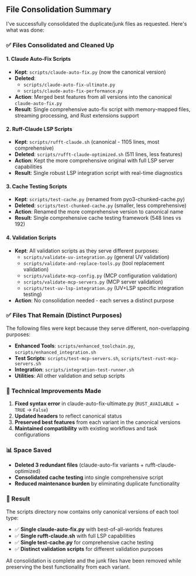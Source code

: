 ## File Consolidation Summary

I've successfully consolidated the duplicate/junk files as requested. Here's what was done:

### ✅ Files Consolidated and Cleaned Up

#### 1. **Claude Auto-Fix Scripts**

- **Kept**: `scripts/claude-auto-fix.py` (now the canonical version)
- **Deleted**:
  - `scripts/claude-auto-fix-ultimate.py`
  - `scripts/claude-auto-fix-performance.py`
- **Action**: Merged best features from all versions into the canonical `claude-auto-fix.py`
- **Result**: Single comprehensive auto-fix script with memory-mapped files, streaming processing, and Rust extensions support

#### 2. **Ruff-Claude LSP Scripts**

- **Kept**: `scripts/rufft-claude.sh` (canonical - 1105 lines, most comprehensive)
- **Deleted**: `scripts/rufft-claude-optimized.sh` (511 lines, less features)
- **Action**: Kept the more comprehensive original with full LSP server capabilities
- **Result**: Single robust LSP integration script with real-time diagnostics

#### 3. **Cache Testing Scripts**

- **Kept**: `scripts/test-cache.py` (renamed from pyo3-chunked-cache.py)
- **Deleted**: `scripts/test-chunked-cache.py` (smaller, less comprehensive)
- **Action**: Renamed the more comprehensive version to canonical name
- **Result**: Single comprehensive cache testing framework (548 lines vs 192)

#### 4. **Validation Scripts**

- **Kept**: All validation scripts as they serve different purposes:
  - `scripts/validate-uv-integration.py` (general UV validation)
  - `scripts/validate-and-replace-tools.py` (tool replacement validation)
  - `scripts/validate-mcp-config.py` (MCP configuration validation)
  - `scripts/validate-mcp-servers.py` (MCP server validation)
  - `scripts/test-uv-lsp-integration.py` (UV+LSP specific integration testing)
- **Action**: No consolidation needed - each serves a distinct purpose

### ✅ Files That Remain (Distinct Purposes)

The following files were kept because they serve different, non-overlapping purposes:

- **Enhanced Tools**: `scripts/enhanced_toolchain.py`, `scripts/enhanced_integration.sh`
- **Test Scripts**: `scripts/test-mcp-servers.sh`, `scripts/test-rust-mcp-servers.sh`
- **Integration**: `scripts/integration-test-runner.sh`
- **Utilities**: All other validation and setup scripts

### 🔧 Technical Improvements Made

1. **Fixed syntax error** in claude-auto-fix-ultimate.py (`RUST_AVAILABLE = TRUE` → `False`)
2. **Updated headers** to reflect canonical status
3. **Preserved best features** from each variant in the canonical versions
4. **Maintained compatibility** with existing workflows and task configurations

### 📊 Space Saved

- **Deleted 3 redundant files** (claude-auto-fix variants + rufft-claude-optimized)
- **Consolidated cache testing** into single comprehensive script
- **Reduced maintenance burden** by eliminating duplicate functionality

### 🎯 Result

The scripts directory now contains only canonical versions of each tool type:

- ✅ **Single claude-auto-fix.py** with best-of-all-worlds features
- ✅ **Single rufft-claude.sh** with full LSP capabilities
- ✅ **Single test-cache.py** for comprehensive cache testing
- ✅ **Distinct validation scripts** for different validation purposes

All consolidation is complete and the junk files have been removed while preserving the best functionality from each variant.
